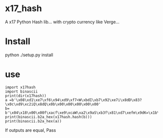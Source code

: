 # x17_hash
A x17 Python Hash lib... with crypto currency like Verge...
# Install
python ./setup.py install
# use
```
import x17hash
import binascii
print(dir(x17hash))
a =b'\x08\xd1\xe7\xf6\x94\xd9\xf7<W\xbdI\xb7\x92\xe7i\x8dD\x83?\x0c\xd9\xc2iQ\x8dQ\x0b\x00\x00\x00\x00\x00'
b= b'\x04\x18\x00\x00f\xacf\xe9\xcaW\xa2\x9aS\xb3f\x81\xd7\xefm\x9dK=\x1b\xd2\x82M\xa8\xbb\xfck]\xdd\xffZ\x82\x98i\xa4\xfe\x0b\xff*\xfc\x8b\xa5\x95\xc2]\xbc\xc5\x80\x9d\xa3}\xb6\x9c\xdd\xf3\xfa\xe4\xd3\x08\xbc\xa8b\xd6\xcb\xb9w\xb2\x84\\V\x07\x15\x1b\x07R\r\xe6'
print(binascii.b2a_hex(x17hash.hash(b)))
print(binascii.b2a_hex(a))
```
If outputs are equal, Pass

